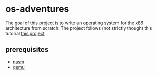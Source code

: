 # os-adventures

The goal of this project is to write an operating system for the x86 architecture from scratch. The project follows (not strictly though) this tutorial [this project](https://github.com/cfenollosa/os-tutorial)

## prerequisites

* [nasm](https://www.nasm.us)
* [qemu](https://www.qemu.org)
